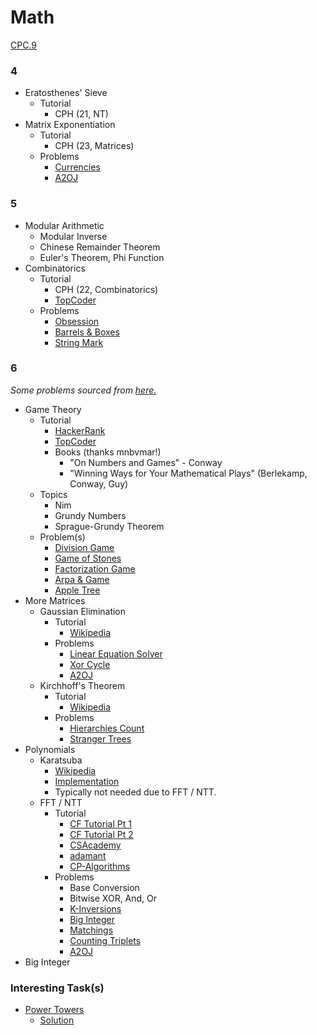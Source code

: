 # Math

[CPC.9](https://github.com/SuprDewd/T-414-AFLV/tree/master/09_mathematics)

### 4

  * Eratosthenes' Sieve
    * Tutorial
      * CPH (21, NT)
  * Matrix Exponentiation
    * Tutorial
      * CPH (23, Matrices)
    * Problems
      * [Currencies](https://www.hackerrank.com/contests/gs-codesprint/challenges/currencies) [](107)
      * [A2OJ](https://a2oj.com/category?ID=32)

### 5

  * Modular Arithmetic
    * Modular Inverse
    * Chinese Remainder Theorem
    * Euler's Theorem, Phi Function
  * Combinatorics
    * Tutorial
      * CPH (22, Combinatorics)
      * [TopCoder](https://www.topcoder.com/community/data-science/data-science-tutorials/basics-of-combinatorics/)
    * Problems
      * [Obsession](http://codeforces.com/contest/869/problem/C) [](79)
      * [Barrels & Boxes](http://codeforces.com/contest/768/problem/F) [](83)
      * [String Mark](http://codeforces.com/contest/895/problem/D) [](108)

### 6

  *Some problems sourced from [here.](http://codeforces.com/blog/entry/54526?#comment-385354)*

  * Game Theory
    * Tutorial
      * [HackerRank](https://www.hackerrank.com/topics/game-theory-and-grundy-numbers)
      * [TopCoder](https://www.topcoder.com/community/data-science/data-science-tutorials/algorithm-games/)
      * Books (thanks mnbvmar!)
        * "On Numbers and Games" - Conway
        * "Winning Ways for Your Mathematical Plays" (Berlekamp, Conway, Guy)
    * Topics
      * Nim
      * Grundy Numbers
      * Sprague-Grundy Theorem
    * Problem(s)
      * [Division Game](https://uva.onlinejudge.org/index.php?option=onlinejudge&page=show_problem&problem=2959)
      * [Game of Stones](http://codeforces.com/problemset/problem/768/E) [](59)
      * [Factorization Game](https://www.hackerearth.com/problem/algorithm/mancunian-and-factorization-game-b8794702/) [](61)
      * [Arpa & Game](http://codeforces.com/contest/850/problem/C) [](66)
      * [Apple Tree](http://codeforces.com/contest/812/problem/E) [](67)
  * More Matrices
    * Gaussian Elimination
      * Tutorial
        * [Wikipedia](https://en.wikipedia.org/wiki/Gaussian_elimination)
      * Problems
        * [Linear Equation Solver](https://open.kattis.com/problems/equationsolver)
        * [Xor Cycle](https://csacademy.com/contest/archive/task/xor_cycle/statement/) [](78)
        * [A2OJ](https://a2oj.com/category?ID=59)
    * Kirchhoff's Theorem
      * Tutorial
        * [Wikipedia](https://en.wikipedia.org/wiki/Kirchhoff%27s_theorem)
      * Problems
        * [Hierarchies Count](https://codefights.com/interview-practice/task/TJ7hGeey6JYNFjBBg)
        * [Stranger Trees](http://codeforces.com/contest/917/problem/D)
  * Polynomials
      * Karatsuba
        * [Wikipedia](https://en.wikipedia.org/wiki/Karatsuba_algorithm)
        * [Implementation](http://codeforces.com/contest/623/submission/15807539)
        * Typically not needed due to FFT / NTT.
      * FFT / NTT
        * Tutorial
          * [CF Tutorial Pt 1](http://codeforces.com/blog/entry/43499)
          * [CF Tutorial Pt 2](http://codeforces.com/blog/entry/48798)
          * [CSAcademy](https://csacademy.com/blog/fast-fourier-transform-and-variations-of-it/)
          * [adamant](http://codeforces.com/blog/entry/55572)
          * [CP-Algorithms](https://cp-algorithms.com/algebra/fft.html)
        * Problems
          * Base Conversion
          * Bitwise XOR, And, Or
          * [K-Inversions](https://open.kattis.com/problems/kinversions)
          * [Big Integer](https://dmoj.ca/problem/bts17p8)
          * [Matchings](https://open.kattis.com/contests/acpc17open/problems/matchings)
          * [Counting Triplets](https://toph.co/p/counting-triplets)
          * [A2OJ](https://a2oj.com/category?ID=42)
  * Big Integer

### Interesting Task(s)

  * [Power Towers](https://open.kattis.com/problems/towers)
    * [Solution](https://petr-mitrichev.blogspot.com/2019/06/power-towers-solution.html)
